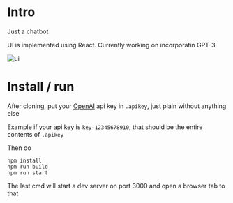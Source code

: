 # Intro

Just a chatbot

UI is implemented using React. Currently working on incorporatin GPT-3

![ui](https://user-images.githubusercontent.com/7295000/167201842-963777cc-6d46-4a92-a8d8-f541250ea0f0.png)

# Install / run

After cloning, put your [OpenAI](https://beta.openai.com/account/api-keys) api key in `.apikey`, just plain without anything else

Example if your api key is `key-12345678910`, that should be the entire contents of `.apikey`

Then do

```
npm install
npm run build
npm run start
```

The last cmd will start a dev server on port 3000 and open a browser tab to that

